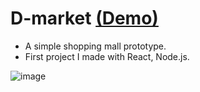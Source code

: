# D-market [(Demo)](https://d-market-client.vercel.app/)
- A simple shopping mall prototype.
- First project I made with React, Node.js.



![image](https://user-images.githubusercontent.com/118170273/224613851-dc5cb880-eed6-4b4c-aa58-1401bac93c41.png)
